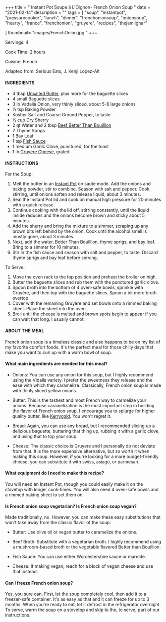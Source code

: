 +++
title = " Instant Pot Soupe à L'Oignon- French Onion Soup "
date = "2021-02-14"
description = ""
tags = [
    "soup",
    "instantpot",
    "pressurecooker",
    "lunch",
    "dinner",
    "frenchonionsoup",
    "onionsoup",
    "hearty",
    "france",
    "frenchonion",
    "gruyere",
    "recipes",
    "thejamilghar"
    
]
thumbnail= "images/FrenchOnion.jpg "
+++

Servings: 4 <!--more-->

Cook Time: 2 hours 

Cuisine: French 

Adapted from: Serious Eats, J. Kenji Lopez-Alt

#### INGREDIENTS 

* 4 tbsp [Unsalted Butter](https://amzn.to/2NK7WbO), plus more for the baguette slices
* 4 small Baguette slices
* 3 lb Vadalia Onion, very thinly sliced, about 5-6 large onions
* ½ tsp Baking Powder 
* Kosher Salt and Coarse Ground Pepper, to taste  
* ½ cup Dry Sherry 
* 2 qt Water and 2 tbsp [Beef Better Than Bouillion](https://amzn.to/2Pk82Hf)
* 2 Thyme Sprigs 
* 1 Bay Leaf 
* 1 tsp [Fish Sauce](https://amzn.to/3jMYZdj) 
* 1 medium Garlic Clove, punctured, for the toast
* 1 lb [Gruyere Cheese](https://amzn.to/3aZfe2E), grated 

#### INSTRUCTIONS 

For the Soup:  

1. Melt the butter in an [Instant Pot](https://amzn.to/3qfNYCZ) on saute mode. Add the onions and baking powder, stir to combine. Season with salt and pepper. Cook, stirring, until onions soften and release liquid, about 3 minutes. 
2. Seal the Instant Pot lid and cook on manual high pressure for 20 minutes with a quick release. 
3. Continue cooking with the lid off, stirring constantly, until the liquid inside reduces and the onions become brown and sticky about 5 minutes.
4. Add the sherry and bring the mixture to a simmer, scraping up any brown bits left behind by the onion. Cook until the alcohol smell is mostly gone, about 3 minutes.
5. Next, add the water, Better Than Bouillion, thyme sprigs, and bay leaf. Bring to a simmer for 10 minutes.
6. Stir in the fish sauce and season with salt and pepper, to taste. Discard thyme sprigs and bay leaf before serving.

To Serve: 

1. Move the oven rack to the top position and preheat the broiler on high.  
2. Butter the baguette slices and rub them with the punctured garlic clove. 
3. Spoon broth into the bottom of 4 oven-safe bowls, sprinkle with Gruyère, and then top with the baguette slices. Spoon a bit more broth overtop. 
4. Cover with the remaining Gruyère and set bowls onto a rimmed baking sheet. Place the sheet into the oven.
5. Broil until the cheese is melted and brown spots begin to appear if you can wait that long. I usually cannot.   

#### ABOUT THE MEAL

French onion soup is a timeless classic and also happens to be on my list of my favorite comfort foods. It's the perfect meal for those chilly days that make you want to curl up with a warm bowl of soup. 

#### What main ingredients are needed for this meal? 

* Onions: You can use any onion for this soup, but I highly recommend using the Vidalia variety. I prefer the sweetness they release and the ease with which they caramelize. Classically, French onion soup is made with thinly sliced yellow onions. 

* Butter: This is the tastiest and most French way to carmelize your onions. Because caramelization is the most important step in building the flavor of French onion soup, I encourage you to splurge for higher quality butter, like [Kerrygold](https://amzn.to/3c5Q433). You won't regret it. 

* Bread: Again, you can use any bread, but I recommended slicing up a delicious baguette, buttering that thing up, rubbing it with a garlic clove, and using that to top your soup. 

* Cheese: The classic choice is Gruyere and I personally do not deviate from that. It is the more expensive alternative, but so worth it when making this soup. However, if you're looking for a more budget-friendly cheese, you can substitute it with swiss, asiago, or parmesan.

#### What equipment do I need to make this recipe? 

You will need an Instant Pot, though you could easily make it on the stovetop with longer cook-times. You will also need 4 oven-safe bowls and a rimmed baking sheet to set them on. 

#### Is French onion soup vegetarian? Is French onion soup vegan? 

Made traditionally, no. However, you can make these easy substitutions that won't take away from the classic flavor of the soup: 

* Butter: Use olive oil or vegan butter to caramelize the onions. 

* Beef Broth: Substitute with a vegetarian broth. I highly recommend using a mushroom-based broth or the vegetable flavored Better than Bouillion. 

* Fish Sauce: You can use either Worcestershire sauce or marmite. 

* Cheese: If making vegan, reach for a block of vegan cheese and use that instead. 

#### Can I freeze French onion soup? 

Yes, you sure can. First, let the soup completely cool, then add it to a freezer-safe container. It's as easy as that and it can freeze for up to 3 months. When you're ready to eat, let it defrost in the refrigerator overnight. To serve, warm the soup on a stovetop and skip to the, to serve, part of our instructions. 

